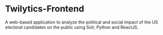 # Twilytics-Frontend
A web-based application to analyze the political and social impact of the US   electoral  candidates on the public using Solr, Python and ReactJS.
